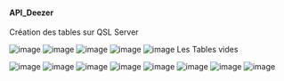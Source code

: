 #### API_Deezer

Création des tables sur QSL Server

![image](https://user-images.githubusercontent.com/66791035/103783298-d5c85a00-5038-11eb-88e8-b8993cbe356e.png)
![image](https://user-images.githubusercontent.com/66791035/103783497-17f19b80-5039-11eb-8093-84cb209150c3.png)
![image](https://user-images.githubusercontent.com/66791035/103783644-48393a00-5039-11eb-8d4c-cfc196eb89cd.png)
![image](https://user-images.githubusercontent.com/66791035/103783818-77e84200-5039-11eb-8500-4d285bc8ac28.png)
![image](https://user-images.githubusercontent.com/66791035/103783867-89c9e500-5039-11eb-948c-7154aa2ddc5b.png)
 Les Tables vides
 
 

 
 ![image](https://user-images.githubusercontent.com/66791035/103784981-eda0dd80-503a-11eb-860b-a80da0853fd9.png)
 ![image](https://user-images.githubusercontent.com/66791035/103784981-eda0dd80-503a-11eb-860b-a80da0853fd9.png)
 ![image](https://user-images.githubusercontent.com/66791035/103784879-c64a1080-503a-11eb-88bf-181597b87aca.png)
 ![image](https://user-images.githubusercontent.com/66791035/103784760-a0247080-503a-11eb-9d6a-b6ea322989cf.png)
 ![image](https://user-images.githubusercontent.com/66791035/103784596-6e130e80-503a-11eb-8643-42e5c083fdf8.png)
 ![image](https://user-images.githubusercontent.com/66791035/103784450-402dca00-503a-11eb-966e-842c547530de.png)
 ![image](https://user-images.githubusercontent.com/66791035/103784289-0f4d9500-503a-11eb-9a25-01b03b84a082.png)
 ![image](https://user-images.githubusercontent.com/66791035/103784191-ee853f80-5039-11eb-958a-98a0e6163f1f.png)
